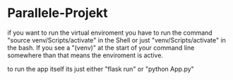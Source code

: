 # Parallele-Projekt

if you want to run the virtual enviroment you have to run the command "source venv/Scripts/activate" in the Shell 
or just "venv/Scripts/activate" in the bash. If you see a "(venv)" at the start of your command line somewhere than that means the enviroment is active.

to run the app itself its just either "flask run" or "python App.py"
